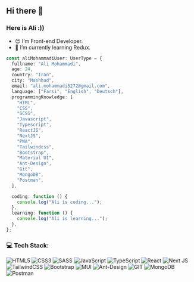 ## Hi there 👋

### Here is Ali :))

- 😍 I’m Front-end Developer.
- 🌱 I’m currently learning Redux.

```typescript
const aliMohammadiUser: UserType = {
  fullname: "Ali Mohammadi",
  age: 24,
  country: "Iran",
  city: "Mashhad",
  email: "ali.mohammadi5272@gmail.com",
  language: ["Farsi", "English", "Deutsch"],
  programmingKnowledge: [
    "HTML",
    "CSS",
    "SCSS",
    "Javascript",
    "Typescript",
    "ReactJS",
    "NextJS",
    "PWA",
    "Tailwindcss",
    "Bootstrap",
    "Material UI",
    "Ant-Design",
    "Git",
    "MongoDB",
    "Postman",
  ],

  coding: function () {
    console.log("Ali is coding...");
  },
  learning: function () {
    console.log("Ali is learning...");
  },
};
```

### 💻 Tech Stack:

![HTML5](https://img.shields.io/badge/html5-%23E34F26.svg?style=for-the-badge&logo=html5&logoColor=white)
![CSS3](https://img.shields.io/badge/css3-%231572B6.svg?style=for-the-badge&logo=css3&logoColor=white)
![SASS](https://img.shields.io/badge/SASS-hotpink.svg?style=for-the-badge&logo=SASS&logoColor=white)
![JavaScript](https://img.shields.io/badge/javascript-%23323330.svg?style=for-the-badge&logo=javascript&logoColor=%23F7DF1E)
![TypeScript](https://img.shields.io/badge/typescript-%23007ACC.svg?style=for-the-badge&logo=typescript&logoColor=white)
![React](https://img.shields.io/badge/react-%2320232a.svg?style=for-the-badge&logo=react&logoColor=%2361DAFB)
![Next JS](https://img.shields.io/badge/Next-black?style=for-the-badge&logo=next.js&logoColor=white)
![TailwindCSS](https://img.shields.io/badge/tailwindcss-%2338B2AC.svg?style=for-the-badge&logo=tailwind-css&logoColor=white)
![Bootstrap](https://img.shields.io/badge/bootstrap-%238511FA.svg?style=for-the-badge&logo=bootstrap&logoColor=white)
![MUI](https://img.shields.io/badge/MUI-%230081CB.svg?style=for-the-badge&logo=mui&logoColor=white)
![Ant-Design](https://img.shields.io/badge/-AntDesign-%230170FE?style=for-the-badge&logo=ant-design&logoColor=white)
![GIT](https://img.shields.io/badge/Git-fc6d26?style=for-the-badge&logo=git&logoColor=white)
![MongoDB](https://img.shields.io/badge/MongoDB-%234ea94b.svg?style=for-the-badge&logo=mongodb&logoColor=white)
![Postman](https://img.shields.io/badge/Postman-FF6C37?style=for-the-badge&logo=postman&logoColor=white)
